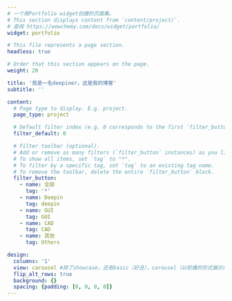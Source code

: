 ```yaml
---
# 一个用Portfolio widget创建的页面集。
# This section displays content from `content/project/`.
# 查阅 https://wowchemy.com/docs/widget/portfolio/
widget: portfolio

# This file represents a page section.
headless: true

# Order that this section appears on the page.
weight: 20

title: '我是一名deepiner，这是我的博客'
subtitle: ''

content:
  # Page type to display. E.g. project.
  page_type: project

  # Default filter index (e.g. 0 corresponds to the first `filter_button` instance below).
  filter_default: 0

  # Filter toolbar (optional).
  # Add or remove as many filters (`filter_button` instances) as you like.
  # To show all items, set `tag` to "*".
  # To filter by a specific tag, set `tag` to an existing tag name.
  # To remove the toolbar, delete the entire `filter_button` block.
  filter_button:
    - name: 全部
      tag: '*'
    - name: Deepin
      tag: deepin
    - name: GUI
      tag: GUI
    - name: CAD
      tag: CAD 
    - name: 其他
      tag: Others

design:
  columns: '1'
  view: carousel #除了showcase，还有basic（好丑），carousel（以轮播的形式展示内容），mosaic（以瀑布流的形式展示内容）
  flip_alt_rows: true
  background: {}
  spacing: {padding: [0, 0, 0, 0]}
---
```

